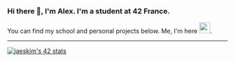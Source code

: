 ### Hi there 👋, I'm Alex. I'm a student at 42 France.
You can find my school and personal projects below. Me, I'm here <a href="https://www.linkedin.com/in/dos-santos-alex/"><img src="https://icon-library.com/images/linked-in-icon-small/linked-in-icon-small-24.jpg" height="25" ></a>.

<!--
**AlexDos-42/AlexDos-42** is a ✨ _special_ ✨ repository because its `README.md` (this file) appears on your GitHub profile.
https://www.linkedin.com/in/dos-santos-alex/
Here are some ideas to get you started:

- 🔭 I’m currently working on ...
- 🌱 I’m currently learning ...
- 👯 I’m looking to collaborate on ...
- 🤔 I’m looking for help with ...
- 💬 Ask me about ...
- 📫 How to reach me: ...
- 😄 Pronouns: ...
- ⚡ Fun fact: ...
-->

-----

[![jaeskim's 42 stats](https://badge42.herokuapp.com/api/stats/alesanto?cursus=42cursus)](https://github.com/JaeSeoKim/badge42)


